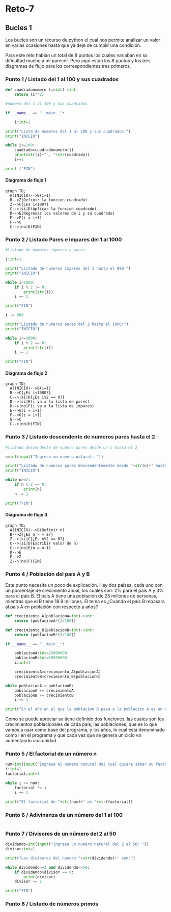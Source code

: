 # Reto-7
## Bucles 1
Los bucles son un recurso de python el cual nos permite analizar un valor en varias ocasiones hasta que ya deje de cumplir una condición.

Para este reto habian un total de 8 puntos los cuales variaban en su dificultad mucho a mi parecer. Pero aquí estan los 8 puntos y los tres diagramas de flujo para los correspondientes tres primeros.

### Punto 1 / Listado del 1 al 100 y sus cuadrados
```py
def cuadradonumero (i=int)->int:
    return (i**2)

#numero del 1 al 100 y sus cuadrados

if __name__ == "__main__":

    i:int=1

print("Lista de numeros del 1 al 100 y sus cuadrados:")
print("INICIO")

while i<=100:
    cuadrado=cuadradonumero(i)
    print(str(i)+" , "+str(cuadrado))
    i+=1

print ("FIN")
```
#### Diagrama de flujo 1
```mermaid
graph TD;
  A(INICIO)-->B(i=1)
  B-->Z(Definir la funcion cuadrado)
  Z-->C{¡Es i<100?}
  C-->|si|D(Aplicar la funcion cuadrado)
  D-->E(Regresar los valores de i y su cuadrado)
  E-->F(i = i+1)
  F-->C
  C-->|no|G(FIN)
```

### Punto 2 / Listado Pares e Impares del 1 al 1000
```py
#listado de numeros impares y pares

i:int=1

print("Listado de numeros impares del 1 hasta el 999:")
print("INICIO")

while i<1000:
    if i % 2 != 0:
        print(str(i))
    i += 1

print("FIN")

i -= 998

print("Listado de numeros pares del 2 hasta el 1000:")
print("INICIO")

while i<=1000:
    if i % 2 == 0:
        print(str(i))
    i += 1

print("FIN")
```
#### Diagrama de flujo 2
```mermaid
graph TD;
  A(INICIO)-->B(i=1)
  B-->C{¿Es i<1000?}
  C-->|si|D{¿Es i%2 == 0?}
  D-->|si|E(i va a la lista de pares)
  D-->|no|F(i va a la lista de impares)
  E-->G(i = i+1)
  F-->G(i = i+1)
  G-->C
  C-->|no|H(FIN)
```

### Punto 3 / Listado descendente de numeros pares hasta el 2
```py
#listado descendente de numero pares desde un n hasta el 2

n=int(input("Ingrese un numero natural: "))

print("Listado de numeros pares descendentemente desde "+str(n)+" hasta 2:")
print("INICIO")

while n>=2:
    if n % 2 == 0:
        print(n)
    n -= 1

print("FIN")
```
#### Diagrama de flujo 3
```mermaid
graph TD;
  A(INICIO)-->B(Definir n)
  B-->Z{¿Es n > = 2?}
  Z-->|si|C{¿Es n%2 == 0?}
  C-->|si|D(Escribir valor de n)
  C-->|no|E(n = n-1)
  D-->E
  E-->Z
  Z-->|no|F(FIN)
```

### Punto 4 / Población del país A y B
Este punto necesita un poco de explicación. Hay dos paises, cada uno con un porcentaje de crecimiento anual, los cuales son: 2% para el país A y 3% para el país B. El país A tiene una población de 25 millones de personas, mientras que el B tiene 18.9 millones. El tema es ¿Cuándo el país B rebasara al país A en población con respecto a años?
```py
def crecimiento_A(poblacionA=int)->int:
    return (poblacionA*(2/100))

def crecimiento_B(poblacionB=int)->int:
    return (poblacionB*(3/100))

if __name__ == "__main__":

    poblacionA:int=25000000
    poblacionB:int=18900000
    i:int=1

    crecimientoA=crecimiento_A(poblacionA)
    crecimientoB=crecimiento_B(poblacionB)

while poblacionA > poblacionB:
    poblacionA += crecimientoA
    poblacionB += crecimientoB
    i += 1

print("En el año en el que la poblacion B pasa a la poblacion A es en el año "+str(i)+" donde la poblacion B es de "+str(poblacionB)+" y la de A es de "+str(poblacionA))
```

Como se puede apreciar se tiene definido dos funciones, las cuales son los crecimientos poblacionales de cada país, las poblaciones, que es lo que vamos a usar como base del programa, y los años, lo cual esta denominado como i en el programa y que cada vez que se genera un ciclo va aumentando una unidad.

### Punto 5 / El factorial de un número n
```py
num=int(input("Ingrese el numero natural del cual quiere saber su factorial: "))
i:int=1
factorial:int=1

while i <= num:
    factorial *= i
    i += 1

print("El factorial de "+str(num)+" es "+str(factorial))
```

### Punto 6 / Adivinanza de un número del 1 al 100
```py

```

### Punto 7 / Divisores de un número del 2 al 50
```py
dividendo=int(input("Ingrese un numero natural del 2 al 50: "))
divisor:int=1

print("Los divisores del numero "+str(dividendo)+" son:")

while dividendo>=2 and dividendo<=50:
    if dividendo%divisor == 0:
        print(divisor)
    divisor += 1

print("FIN")
```

### Punto 8 / Listado de números primos
```py

```
